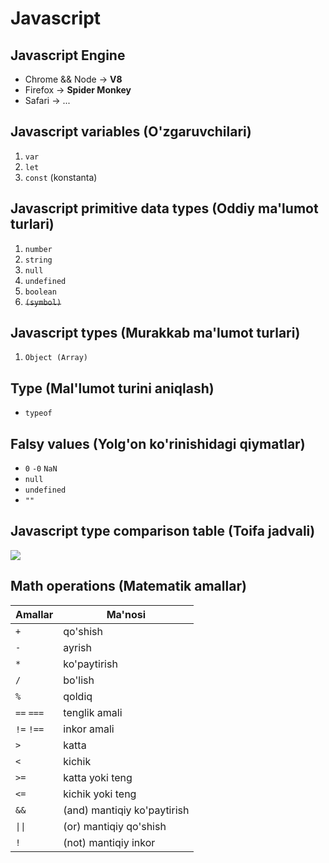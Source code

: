 # Javascript

## Javascript Engine
- Chrome && Node -> __V8__
- Firefox -> __Spider Monkey__
- Safari -> ...

## Javascript variables (O'zgaruvchilari)

1. `var`
2. `let`
3. `const` (konstanta)

## Javascript primitive data types (Oddiy ma'lumot turlari)

1. `number`
2. `string`
3. `null`
4. `undefined`
5. `boolean`
6. ~~`(symbol)`~~

## Javascript types (Murakkab ma'lumot turlari)

1. `Object (Array)`

## Type (Mal'lumot turini aniqlash)

- `typeof`

## Falsy values (Yolg'on ko'rinishidagi qiymatlar)

- `0` `-0` `NaN`
- `null`
- `undefined`
- `""`

## Javascript type comparison table (Toifa jadvali)

![](https://i.stack.imgur.com/35MpY.png)

## Math operations (Matematik amallar)
| Amallar | Ma'nosi |
| --- | -------- |
| `+` | qo'shish |
| `-` | ayrish |
| `*` | ko'paytirish |
| `/` | bo'lish |
| `%` | qoldiq |
| `==` `===` | tenglik amali |
| `!=` `!==` | inkor amali |
| `>` | katta |
| `<` | kichik |
| `>=` | katta yoki teng |
| `<=` | kichik yoki teng |
| `&&` | (and) mantiqiy ko'paytirish |
| `\|\|` | (or) mantiqiy qo'shish |
| `!` | (not) mantiqiy inkor |
